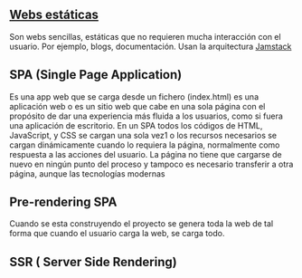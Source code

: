 ## [Webs estáticas](https://en.wikipedia.org/wiki/Static_web_page)
Son webs sencillas, estáticas que no requieren mucha interacción con el usuario. Por ejemplo, blogs, documentación. Usan la arquitectura [Jamstack](https://medium.com/@khriztianmoreno/jamstack-y-c%C3%B3mo-los-sitios-web-son-cada-vez-m%C3%A1s-r%C3%A1pidos-c4c0a4964ad6)



## SPA (Single Page Application)
Es una app web que se carga desde un fichero (index.html)
es una aplicación web o es un sitio web que cabe en una sola página con el propósito de dar una experiencia más fluida a los usuarios, como si fuera una aplicación de escritorio. En un SPA todos los códigos de HTML, JavaScript, y CSS se cargan una sola vez1​ o los recursos necesarios se cargan dinámicamente cuando lo requiera la página, normalmente como respuesta a las acciones del usuario. La página no tiene que cargarse de nuevo en ningún punto del proceso y tampoco es necesario transferir a otra página, aunque las tecnologías modernas 
 
## Pre-rendering SPA

Cuando se esta construyendo el proyecto se genera toda la web de tal forma que cuando el usuario carga la web, se carga todo.

## SSR ( Server Side Rendering)